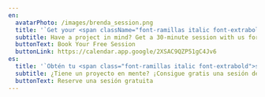 ```yaml
---
en:
  avatarPhoto: /images/brenda_session.png
  title: '`Get your <span className="font-ramillas italic font-extrabold">free 30-minute <br/>brainstorming session! </span>`'
  subtitle: Have a project in mind? Get a 30-minute session with us for free!
  buttonText: Book Your Free Session
  buttonLink: https://calendar.app.google/2XSAC9QZP51gC4Jv6
es:
  title: '`Obtén tu <span class="font-ramillas italic font-extrabold">sesión gratuita de <br/>30 minutos de lluvia de ideas!</span>`'
  subtitle: ¿Tiene un proyecto en mente? ¡Consigue gratis una sesión de 30 minutos con nosotros!
  buttonText: Reserve una sesión gratuita
---
```

